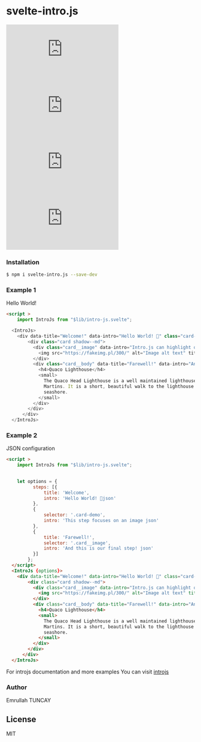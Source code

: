 # svelte-intro.js
![npm](https://img.shields.io/npm/v/svelte-intro.js) ![NPM](https://img.shields.io/npm/l/svelte-intro.js) ![GitHub top language](https://img.shields.io/github/languages/top/etuncay/svelte-intro.js) ![npm](https://img.shields.io/npm/dm/svelte-intro.js)


### Installation

```sh
$ npm i svelte-intro.js --save-dev
```

### Example 1
Hello World!

```html
<script >
	import IntroJs from "$lib/intro-js.svelte";

  <IntroJs>
    <div data-title="Welcome!" data-intro="Hello World! 👋" class="card-demo">
        <div class="card shadow--md">
          <div class="card__image" data-intro="Intro.js can highlight on elements">
            <img src="https://fakeimg.pl/300/" alt="Image alt text" title="Logo Title Text 1" />
          </div>
          <div class="card__body" data-title="Farewell!" data-intro="And this is the last step!">
            <h4>Quaco Lighthouse</h4>
            <small>
              The Quaco Head Lighthouse is a well maintained lighthouse close to St.
              Martins. It is a short, beautiful walk to the lighthouse along the
              seashore.
            </small>
          </div>
        </div>
      </div>
  </IntroJs>
```


### Example 2
JSON configuration
```html
<script >
	import IntroJs from "$lib/intro-js.svelte";

      
    let options = {
          steps: [{
              title: 'Welcome',
              intro: 'Hello World! 👋json'
          },
          {
              selector: '.card-demo',
              intro: 'This step focuses on an image json'
          },
          {
              title: 'Farewell!',           
              selector: '.card__image',
              intro: 'And this is our final step! json'
          }]
        };
  </script>
  <IntroJs {options}>
    <div data-title="Welcome!" data-intro="Hello World! 👋" class="card-demo">
        <div class="card shadow--md">
          <div class="card__image" data-intro="Intro.js can highlight on elements">
            <img src="https://fakeimg.pl/300/" alt="Image alt text" title="Logo Title Text 1" />
          </div>
          <div class="card__body" data-title="Farewell!" data-intro="And this is the last step!">
            <h4>Quaco Lighthouse</h4>
            <small>
              The Quaco Head Lighthouse is a well maintained lighthouse close to St.
              Martins. It is a short, beautiful walk to the lighthouse along the
              seashore.
            </small>
          </div>
        </div>
      </div>
  </IntroJs>

```

For introjs documentation and more examples
You can visit [introjs](https://introjs.com/docs/)


### Author
Emrullah TUNCAY

License
----

MIT
